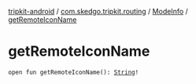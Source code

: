 [tripkit-android](../../index.md) / [com.skedgo.tripkit.routing](../index.md) / [ModeInfo](index.md) / [getRemoteIconName](./get-remote-icon-name.md)

# getRemoteIconName

`open fun getRemoteIconName(): `[`String`](https://kotlinlang.org/api/latest/jvm/stdlib/kotlin/-string/index.html)`!`